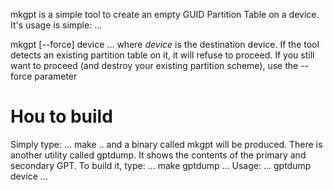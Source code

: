 mkgpt is a simple tool to create an empty GUID Partition Table on a device. It's usage is simple:
...

mkgpt [--force] device
...
where *device* is the destination device. If the tool detects an existing partition table on it, it will refuse to proceed. If you still want to proceed (and destroy your existing partition scheme), use the --force parameter

# Hou to build
Simply type:
...
make
..
and a binary called mkgpt will be produced. There is another utility called gptdump. It shows the contents of the primary and secondary GPT. To build it, type:
...
make gptdump
...
Usage:
...
gptdump device
...
